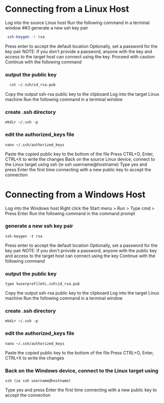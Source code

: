 # Connecting from a Linux Host
Log into the source Linux host
Run the following command in a terminal window
##3 generate a new ssh key pair
 ```bash
  ssh-keygen -t rsa
 ```
Press enter to accept the default location
Optionally, set a password for the key pair
NOTE: If you don't provide a password, anyone with the key and access to the target host can connect using the key. Proceed with caution
Continue with the following command
### output the public key
```bash
  cat ~/.ssh/id_rsa.pub
```
Copy the output ssh-rsa public key to the clipboard
Log into the target Linux machine
Run the following command in a terminal window
### create .ssh directory
```
mkdir ~/.ssh -p
```
### edit the authorized_keys file
```
nano ~/.ssh/authorized_keys
```
Paste the copied public key to the bottom of the file
Press CTRL+O, Enter, CTRL+X to write the changes
Back on the source Linux device, connect to the Linux target using ssh (ie ssh username@hostname)
Type yes and press Enter the first time connecting with a new public key to accept the connection
# Connecting from a Windows Host
Log into the Windows host
Right click the Start menu > Run > Type cmd > Press Enter
Run the following command in the command prompt
### generate a new ssh key pair
```
ssh-keygen -t rsa
```
Press enter to accept the default location
Optionally, set a password for the key pair
NOTE: If you don't provide a password, anyone with the public key and access to the target host can connect using the key
Continue with the following command
### output the public key
```
type %userprofile%\.ssh\id_rsa.pub
```
Copy the output ssh-rsa public key to the clipboard
Log into the target Linux machine
Run the following command in a terminal window
### create .ssh directory
```
mkdir ~/.ssh -p
```
### edit the authorized_keys file
```
nano ~/.ssh/authorized_keys
```
Paste the copied public key to the bottom of the file
Press CTRL+O, Enter, CTRL+X to write the changes
### Back on the Windows device, connect to the Linux target using 
```
ssh (ie ssh username@hostname)
```
Type yes and press Enter the first time connecting with a new public key to accept the connection
